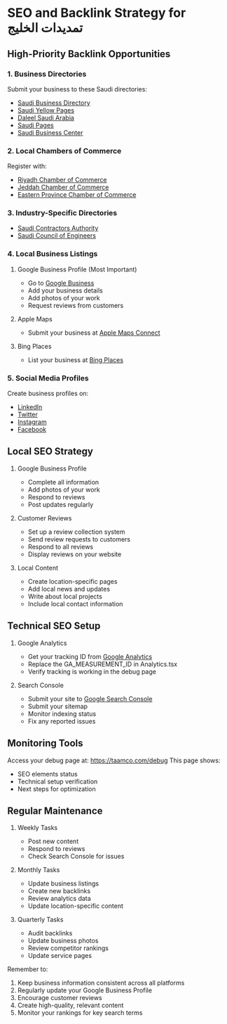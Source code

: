 # SEO and Backlink Strategy for تمديدات الخليج

## High-Priority Backlink Opportunities

### 1. Business Directories
Submit your business to these Saudi directories:
- [Saudi Business Directory](https://www.saudibd.com)
- [Saudi Yellow Pages](https://www.yellowpages.com.sa)
- [Daleel Saudi Arabia](https://www.daleeli.com)
- [Saudi Pages](https://www.saudipages.com)
- [Saudi Business Center](https://www.saudia.com)

### 2. Local Chambers of Commerce
Register with:
- [Riyadh Chamber of Commerce](https://www.chamber.sa)
- [Jeddah Chamber of Commerce](https://www.jcci.org.sa)
- [Eastern Province Chamber of Commerce](https://www.chamber.org.sa)

### 3. Industry-Specific Directories
- [Saudi Contractors Authority](https://sca.sa)
- [Saudi Council of Engineers](https://www.saudieng.sa)

### 4. Local Business Listings
1. Google Business Profile (Most Important)
   - Go to [Google Business](https://business.google.com)
   - Add your business details
   - Add photos of your work
   - Request reviews from customers

2. Apple Maps
   - Submit your business at [Apple Maps Connect](https://mapsconnect.apple.com)

3. Bing Places
   - List your business at [Bing Places](https://www.bingplaces.com)

### 5. Social Media Profiles
Create business profiles on:
- [LinkedIn](https://www.linkedin.com)
- [Twitter](https://twitter.com)
- [Instagram](https://instagram.com)
- [Facebook](https://facebook.com)

## Local SEO Strategy

1. Google Business Profile
   - Complete all information
   - Add photos of your work
   - Respond to reviews
   - Post updates regularly

2. Customer Reviews
   - Set up a review collection system
   - Send review requests to customers
   - Respond to all reviews
   - Display reviews on your website

3. Local Content
   - Create location-specific pages
   - Add local news and updates
   - Write about local projects
   - Include local contact information

## Technical SEO Setup

1. Google Analytics
   - Get your tracking ID from [Google Analytics](https://analytics.google.com)
   - Replace the GA_MEASUREMENT_ID in Analytics.tsx
   - Verify tracking is working in the debug page

2. Search Console
   - Submit your site to [Google Search Console](https://search.google.com/search-console)
   - Submit your sitemap
   - Monitor indexing status
   - Fix any reported issues

## Monitoring Tools

Access your debug page at: https://taamco.com/debug
This page shows:
- SEO elements status
- Technical setup verification
- Next steps for optimization

## Regular Maintenance

1. Weekly Tasks
   - Post new content
   - Respond to reviews
   - Check Search Console for issues

2. Monthly Tasks
   - Update business listings
   - Create new backlinks
   - Review analytics data
   - Update location-specific content

3. Quarterly Tasks
   - Audit backlinks
   - Update business photos
   - Review competitor rankings
   - Update service pages

Remember to:
1. Keep business information consistent across all platforms
2. Regularly update your Google Business Profile
3. Encourage customer reviews
4. Create high-quality, relevant content
5. Monitor your rankings for key search terms